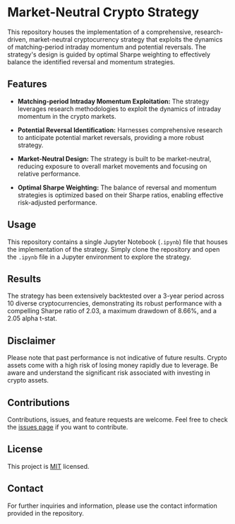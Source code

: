 # Market-Neutral Crypto Strategy

This repository houses the implementation of a comprehensive, research-driven, market-neutral cryptocurrency strategy that exploits the dynamics of matching-period intraday momentum and potential reversals. The strategy's design is guided by optimal Sharpe weighting to effectively balance the identified reversal and momentum strategies.

## Features

- **Matching-period Intraday Momentum Exploitation:** The strategy leverages research methodologies to exploit the dynamics of intraday momentum in the crypto markets.

- **Potential Reversal Identification:** Harnesses comprehensive research to anticipate potential market reversals, providing a more robust strategy.

- **Market-Neutral Design:** The strategy is built to be market-neutral, reducing exposure to overall market movements and focusing on relative performance.

- **Optimal Sharpe Weighting:** The balance of reversal and momentum strategies is optimized based on their Sharpe ratios, enabling effective risk-adjusted performance.

## Usage

This repository contains a single Jupyter Notebook (`.ipynb`) file that houses the implementation of the strategy. Simply clone the repository and open the `.ipynb` file in a Jupyter environment to explore the strategy.

## Results

The strategy has been extensively backtested over a 3-year period across 10 diverse cryptocurrencies, demonstrating its robust performance with a compelling Sharpe ratio of 2.03, a maximum drawdown of 8.66%, and a 2.05 alpha t-stat.

## Disclaimer

Please note that past performance is not indicative of future results. Crypto assets come with a high risk of losing money rapidly due to leverage. Be aware and understand the significant risk associated with investing in crypto assets.

## Contributions

Contributions, issues, and feature requests are welcome. Feel free to check the [issues page](../issues) if you want to contribute.

## License

This project is [MIT](../LICENSE) licensed.

## Contact

For further inquiries and information, please use the contact information provided in the repository.
